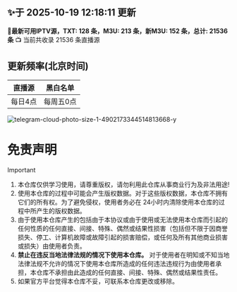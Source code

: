 ## ✨于 2025-10-19 12:18:11 更新
**🎉最新可用IPTV源，TXT: 128 条，M3U: 213 条，新M3U: 152 条，总计: 21536 条**
📺 当前共收录 21536 条直播源

































































































































































































































































































































































## 更新频率(北京时间)
|直播源|黑白名单|
| ---- | ---- |
|每日4点|每周五0点|

![telegram-cloud-photo-size-1-4902173344514813668-y](https://github.com/user-attachments/assets/3b641fd5-cb40-4d0d-abc7-7ffe4f494d88)

# 免责声明

> [!important]
>
> 1. 本仓库仅供学习使用，请尊重版权，请勿利用此仓库从事商业行为及非法用途!
> 2. 使用本仓库的过程中可能会产生版权数据。对于这些版权数据，本仓库不拥有它们的所有权。为了避免侵权，使用者务必在 24小时内清除使用本仓库的过程中所产生的版权数据。
> 3. 由于使用本仓库产生的包括由于本协议或由于使用或无法使用本仓库而引起的任何性质的任何直接、间接、特殊、偶然或结果性损害（包括但不限于因商誉损失、停工、计算机故障或故障引起的损害赔偿，或任何及所有其他商业损害或损失）由使用者负责。
> 4. **禁止在违反当地法律法规的情况下使用本仓库。** 对于使用者在明知或不知当地法律法规不允许的情况下使用本仓库所造成的任何违法违规行为由使用者承担，本仓库不承担由此造成的任何直接、间接、特殊、偶然或结果性责任。
> 5. 如果官方平台觉得本仓库不妥，可联系本仓库更改或移除。